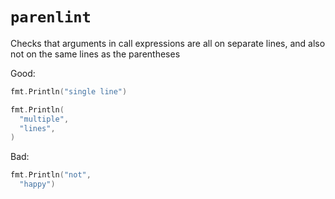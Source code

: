 # `parenlint`

Checks that arguments in call expressions are all on separate lines, and also not on the same lines as the parentheses

Good:

```go
fmt.Println("single line")

fmt.Println(
  "multiple",
  "lines",
)
```


Bad:

```go
fmt.Println("not",
  "happy")
```
